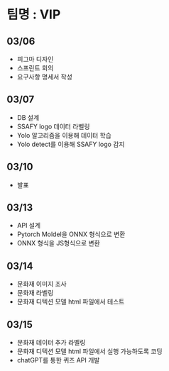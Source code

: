 # 팀명 : VIP
## 03/06
- 피그마 디자인
- 스프린트 회의
- 요구사항 명세서 작성

## 03/07
- DB 설계
- SSAFY logo 데이터 라벨링
- Yolo 알고리즘을 이용해 데이터 학습
- Yolo detect를 이용해  SSAFY logo 감지

## 03/10
- 발표

## 03/13
- API 설계
- Pytorch Moldel을 ONNX 형식으로 변환
- ONNX 형식을 JS형식으로 변환

## 03/14
- 문화재 이미지 조사
- 문화재 라벨링
- 문화재 디텍션 모델 html 파일에서 테스트

## 03/15
- 문화재 데이터 추가 라벨링
- 문화재 디텍션 모델 html 파일에서 실행 가능하도록 코딩
- chatGPT를 통한 퀴즈 API 개발